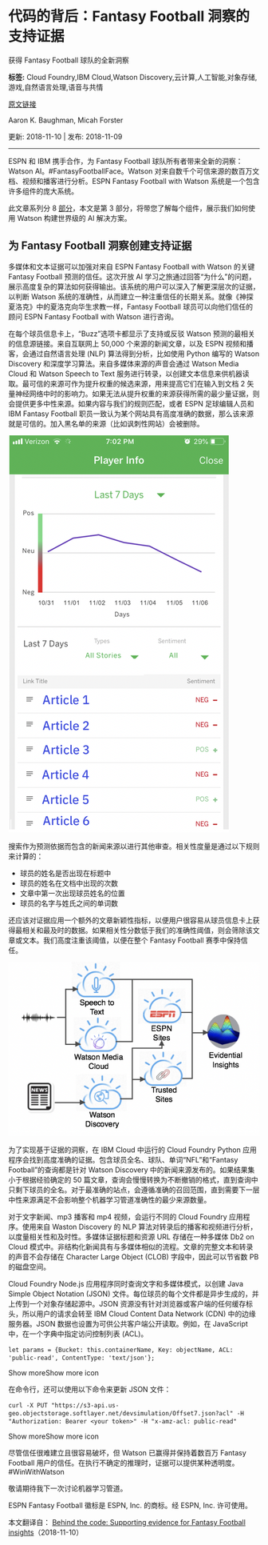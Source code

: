 # 代码的背后：Fantasy Football 洞察的支持证据
获得 Fantasy Football 球队的全新洞察

**标签:** Cloud Foundry,IBM Cloud,Watson Discovery,云计算,人工智能,对象存储,游戏,自然语言处理,语音与共情

[原文链接](https://developer.ibm.com/zh/articles/watson-behind-the-code-fantasy-football-2018-part3/)

Aaron K. Baughman, Micah Forster

更新: 2018-11-10 \| 发布: 2018-11-09

* * *

ESPN 和 IBM 携手合作，为 Fantasy Football 球队所有者带来全新的洞察：Watson AI。#FantasyFootballFace。Watson 对来自数千个可信来源的数百万文档、视频和播客进行分析。ESPN Fantasy Football with Watson 系统是一个包含许多组件的庞大系统。

此文章系列分 8 [部分](https://developer.ibm.com/zh/series/watson-behind-the-code-fantasy-football-2018/)，本文是第 3 部分，将带您了解每个组件，展示我们如何使用 Watson 构建世界级的 AI 解决方案。

## 为 Fantasy Football 洞察创建支持证据

多媒体和文本证据可以加强对来自 ESPN Fantasy Football with Watson 的关键 Fantasy Football 预测的信任。这次开放 AI 学习之旅通过回答“为什么”的问题，展示高度复杂的算法如何获得输出。该系统的用户可以深入了解更深层次的证据，以判断 Watson 系统的准确性，从而建立一种注重信任的长期关系。就像《神探夏洛克》中的夏洛克向华生求教一样，Fantasy Football 球员可以向他们信任的顾问 ESPN Fantasy Football with Watson 进行咨询。

在每个球员信息卡上，“Buzz”选项卡都显示了支持或反驳 Watson 预测的最相关的信息源链接。来自互联网上 50,000 个来源的新闻文章，以及 ESPN 视频和播客，会通过自然语言处理 (NLP) 算法得到分析，比如使用 Python 编写的 Watson Discovery 和深度学习算法。来自多媒体来源的声音会通过 Watson Media Cloud 和 Watson Speech to Text 服务进行转录，以创建文本信息来供机器读取。最可信的来源可作为提升权重的候选来源，用来提高它们在输入到文档 2 矢量神经网络中时的影响力。如果无法从提升权重的来源获得所需的最少量证据，则会提供更多中性来源。如果内容与我们的规则匹配，或者 ESPN 足球编辑人员和 IBM Fantasy Football 职员一致认为某个网站具有高度准确的数据，那么该来源就是可信的。加入黑名单的来源（比如讽刺性网站）会被删除。

![fantasy-football-insights-1](../ibm_articles_img/watson-behind-the-code-fantasy-football-2018-part3_images_fantasy-football-insights-1.png)

搜索作为预测依据而包含的新闻来源以进行其他审查。相关性度量是通过以下规则来计算的：

- 球员的姓名是否出现在标题中
- 球员的姓名在文档中出现的次数
- 文章中第一次出现球员姓名的位置
- 球员的名字与姓氏之间的单词数

还应该对证据应用一个额外的文章新颖性指标，以便用户很容易从球员信息卡上获得最相关和最及时的数据。如果相关性分数低于我们的准确性阈值，则会筛除该文章或文本。我们高度注重该阈值，以便在整个 Fantasy Football 赛季中保持信任。

![fantasy-football-insights-2](../ibm_articles_img/watson-behind-the-code-fantasy-football-2018-part3_images_fantasy-football-insights-2.png)

为了实现基于证据的洞察，在 IBM Cloud 中运行的 Cloud Foundry Python 应用程序会找到高度准确的证据。包含球员全名、球队、单词“NFL”和“Fantasy Football”的查询都是针对 Watson Discovery 中的新闻来源发布的。如果结果集小于根据经验确定的 50 篇文章，查询会慢慢转换为不断撤销的格式，直到查询中只剩下球员的全名。对于最准确的站点，会遵循准确的召回范围，直到需要下一层中性来源满足不会影响整个机器学习管道准确性的最少来源数量。

对于文字新闻、mp3 播客和 mp4 视频，会运行不同的 Cloud Foundry 应用程序。使用来自 Waston Discovery 的 NLP 算法对转录后的播客和视频进行分析，以度量相关性和及时性。多媒体证据标题和资源 URL 存储在一种多媒体 Db2 on Cloud 模式中。非结构化新闻具有与多媒体相似的流程。文章的完整文本和转录的声音不会存储在 Character Large Object (CLOB) 字段中，因此可以节省数 PB 的磁盘空间。

Cloud Foundry Node.js 应用程序同时查询文字和多媒体模式，以创建 Java Simple Object Notation (JSON) 文件。每位球员的每个文件都是异步生成的，并上传到一个对象存储起源中。JSON 资源没有针对浏览器或客户端的任何缓存标头，所以用户的请求会转至 IBM Cloud Content Data Network (CDN) 中的边缘服务器。JSON 数据也设置为可供公共客户端公开读取。例如，在 JavaScript 中，在一个字典中指定访问控制列表 (ACL)。

```
let params = {Bucket: this.containerName, Key: objectName, ACL: 'public-read', ContentType: 'text/json'};

```

Show moreShow more icon

在命令行，还可以使用以下命令来更新 JSON 文件：

```
curl -X PUT "https://s3-api.us-geo.objectstorage.softlayer.net/devsimulation/Offset7.json?acl" -H "Authorization: Bearer <your token>" -H "x-amz-acl: public-read"

```

Show moreShow more icon

尽管信任很难建立且很容易破坏，但 Watson 已赢得并保持着数百万 Fantasy Football 用户的信任。在执行不确定的推理时，证据可以提供某种透明度。#WinWithWatson

敬请期待我下一次讨论机器学习管道。

ESPN Fantasy Football 徽标是 ESPN, Inc. 的商标。经 ESPN, Inc. 许可使用。

本文翻译自： [Behind the code: Supporting evidence for Fantasy Football insights](https://developer.ibm.com/articles/watson-behind-the-code-fantasy-football-2018-part3/)（2018-11-10）